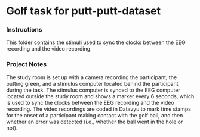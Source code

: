 # Golf task for putt-putt-dataset

### Instructions
This folder contains the stimuli used to sync the clocks between the EEG recording and the video recording. 


### Project Notes

The study room is set up with a camera recording the participant, the putting green, and a stimulus computer located behind the participant during the task. The stimulus computer is synced to the EEG computer located outside the study room and shows a marker every 6 seconds, which is used to sync the clocks between the EEG recording and the video recording. The video recordings are coded in Datavyu to mark time stamps for the onset of a participant making contact with the golf ball, and then whether an error was detected (i.e., whether the ball went in the hole or not).